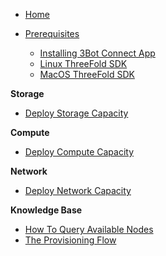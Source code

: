 * [Home](/)

* [Prerequisites](../peer2peer_storage_compute/prerequisites.md)
    * [Installing 3Bot Connect App](../peer2peer_storage_compute/prerequisites/3bot-connect-app.md)
    * [Linux ThreeFold SDK](../peer2peer_storage_compute/prerequisites/threefold-sdk-linux.md)
    * [MacOS ThreeFold SDK](../peer2peer_storage_compute/prerequisites/threefold-sdk-macos.md)

**Storage**
* [Deploy Storage Capacity](../peer2peer_storage_compute/use_cases/storage.md)

**Compute**
* [Deploy Compute Capacity](../peer2peer_storage_compute/use_cases/compute.md)

**Network**
* [Deploy Network Capacity](../peer2peer_storage_compute/use_cases/compute.md)

**Knowledge Base**
* [How To Query Available Nodes](../peer2peer_storage_compute/general/query-nodes.md)
* [The Provisioning Flow](../peer2peer_storage_compute/general/provisioningflow.md)